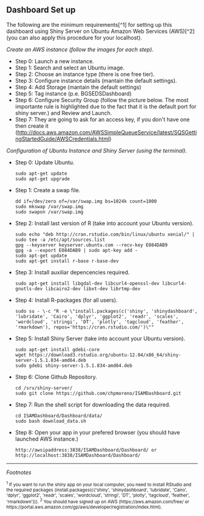 ## Dashboard Set up

The following are the minimum requirements[^1] for setting up this dashboard using Shiny Server on Ubuntu Amazon Web Services (AWS)[^2] (you can also apply this procedure for your localhost).

*Create an AWS instance (follow the images for each step)*.

  - Step 0: Launch a new instance.
  - Step 1: Search and select an Ubuntu image.
  - Step 2: Choose an instance type (there is one free tier).
  - Step 3: Configure instance details (mantain the default settings).
  - Step 4: Add Storage (mantain the default settings)
  - Step 5: Tag instance (p.e. BGSEDSDashboard)
  - Step 6: Configure Security Group (follow the picture below. The most importante rule is highlighted due to the fact that it is the default port for shiny server.) and Review and Launch. 
  - Step 7: They are going to ask for an access key, if you don't have one then create it (http://docs.aws.amazon.com/AWSSimpleQueueService/latest/SQSGettingStartedGuide/AWSCredentials.html)

*Configuration of Ubuntu Instance and Shiny Server (using the terminal)*.
  
  - Step 0: Update Ubuntu.
  
    ```
    sudo apt-get update
    sudo apt-get upgrade
    ```
  
  - Step 1: Create a swap file.
  
    ```
    dd if=/dev/zero of=/var/swap.img bs=1024k count=1000
    sudo mkswap /var/swap.img
    sudo swapon /var/swap.img
    ```
  - Step 2: Install last version of R (take into account your Ubuntu version).
    
    ```
    sudo echo "deb http://cran.rstudio.com/bin/linux/ubuntu xenial/" | sudo tee -a /etc/apt/sources.list
    gpg --keyserver keyserver.ubuntu.com --recv-key E084DAB9
    gpg -a --export E084DAB9 | sudo apt-key add -
    sudo apt-get update
    sudo apt-get install r-base r-base-dev
    ```
  - Step 3: Install auxiliar depencencies required.
  
    ```
    sudo apt-get install libgdal-dev libcurl4-openssl-dev libcurl4-gnutls-dev libcairo2-dev libxt-dev librtmp-dev
    ```
    
  - Step 4: Install R-packages (for all users).
  
    ```
    sudo su - \-c "R -e \"install.packages(c('shiny', 'shinydashboard', 'lubridate', 'Cairo', 'dplyr', 'ggplot2', 'readr', 'scales', 'wordcloud', 'stringi', 'DT', 'plotly', 'tagcloud', 'feather', 'rmarkdown'), repos='https://cran.rstudio.com/')\""

    ```
  - Step 5: Install Shiny Server (take into account your Ubuntu version).
  
    ```
    sudo apt-get install gdebi-core
    wget https://download3.rstudio.org/ubuntu-12.04/x86_64/shiny-server-1.5.1.834-amd64.deb
    sudo gdebi shiny-server-1.5.1.834-amd64.deb
    ```
  - Step 6: Clone Github Repository.
    
    ```
    cd /srv/shiny-server/
    sudo git clone https://github.com/chpmoreno/ISAMDashboard.git
    ```
  - Step 7: Run the shell script for downloading the data required.
  
    ```
    cd ISAMDashboard/Dashboard/data/
    sudo bash download_data.sh
    ```
    
  - Step 8: Open your app in your prefered browser (you should have launched AWS instance.)
  
    ```
    http://awsipaddress:3838/ISAMDashboard/Dashboard/ or http://localhost:3838/ISAMDashboard/Dashboard/
    ```
    
  ---
*Footnotes*

<sub> 
  <sup>1</sup> If you want to run the shiny app on your local computer, you need to install RStudio and the required packages (install.packages(c('shiny', 'shinydashboard', 'lubridate', 'Cairo', 'dplyr', 'ggplot2', 'readr', 'scales', 'wordcloud', 'stringi', 'DT', 'plotly', 'tagcloud', 'feather', 'rmarkdown'))). 
  <sup>2</sup> You should have signed up on AWS (https://aws.amazon.com/free/ or https://portal.aws.amazon.com/gp/aws/developer/registration/index.html).
<sub>